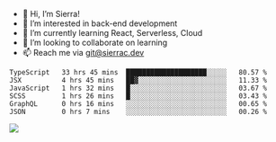 - 👋 Hi, I’m Sierra!
- 👀 I’m interested in back-end development
- 🌱 I’m currently learning React, Serverless, Cloud
- 💞️ I’m looking to collaborate on learning
- 📫 Reach me via git@sierrac.dev

<!--START_SECTION:waka-->

```text
TypeScript   33 hrs 45 mins  ████████████████████░░░░░   80.57 %
JSX          4 hrs 45 mins   ██▓░░░░░░░░░░░░░░░░░░░░░░   11.33 %
JavaScript   1 hrs 32 mins   █░░░░░░░░░░░░░░░░░░░░░░░░   03.67 %
SCSS         1 hrs 26 mins   █░░░░░░░░░░░░░░░░░░░░░░░░   03.43 %
GraphQL      0 hrs 16 mins   ░░░░░░░░░░░░░░░░░░░░░░░░░   00.65 %
JSON         0 hrs 7 mins    ░░░░░░░░░░░░░░░░░░░░░░░░░   00.26 %
```

<!--END_SECTION:waka-->


![](https://hit.yhype.me/github/profile?user_id=7351311)
